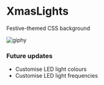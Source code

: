 # XmasLights

Festive-themed CSS background

![giphy](https://user-images.githubusercontent.com/39765499/49320380-3f401b00-f4f9-11e8-87fb-96155733f23e.gif)

### Future updates

* Customise LED light colours
* Customise LED light frequencies

